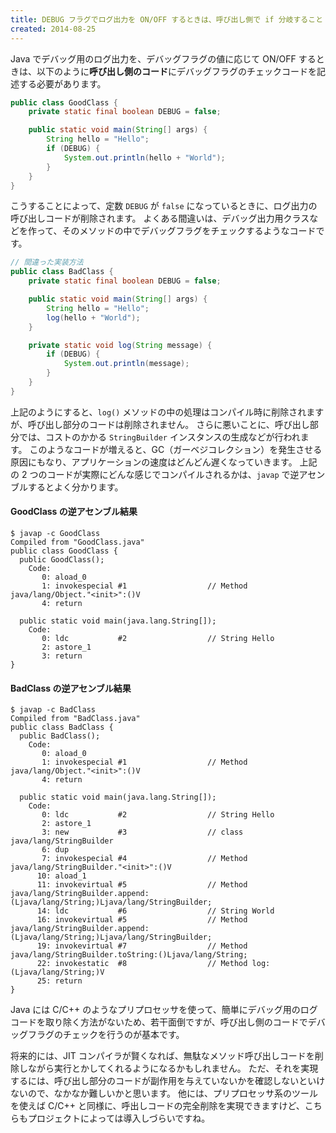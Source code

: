 ```yaml
---
title: DEBUG フラグでログ出力を ON/OFF するときは、呼び出し側で if 分岐すること
created: 2014-08-25
---
```


Java でデバッグ用のログ出力を、デバッグフラグの値に応じて ON/OFF するときは、以下のように**呼び出し側のコード**にデバッグフラグのチェックコードを記述する必要があります。

~~~ java
public class GoodClass {
    private static final boolean DEBUG = false;

    public static void main(String[] args) {
        String hello = "Hello";
        if (DEBUG) {
            System.out.println(hello + "World");
        }
    }
}
~~~

こうすることによって、定数 `DEBUG` が `false` になっているときに、ログ出力の呼び出しコードが削除されます。
よくある間違いは、デバッグ出力用クラスなどを作って、そのメソッドの中でデバッグフラグをチェックするようなコードです。

~~~ java
// 間違った実装方法
public class BadClass {
    private static final boolean DEBUG = false;

    public static void main(String[] args) {
        String hello = "Hello";
        log(hello + "World");
    }

    private static void log(String message) {
        if (DEBUG) {
            System.out.println(message);
        }
    }
}
~~~

上記のようにすると、`log()` メソッドの中の処理はコンパイル時に削除されますが、呼び出し部分のコードは削除されません。
さらに悪いことに、呼び出し部分では、コストのかかる `StringBuilder` インスタンスの生成などが行われます。
このようなコードが増えると、GC（ガーベジコレクション）を発生させる原因にもなり、アプリケーションの速度はどんどん遅くなっていきます。
上記の 2 つのコードが実際にどんな感じでコンパイルされるかは、`javap` で逆アセンブルするとよく分かります。

#### GoodClass の逆アセンブル結果

~~~
$ javap -c GoodClass
Compiled from "GoodClass.java"
public class GoodClass {
  public GoodClass();
    Code:
       0: aload_0
       1: invokespecial #1                  // Method java/lang/Object."<init>":()V
       4: return

  public static void main(java.lang.String[]);
    Code:
       0: ldc           #2                  // String Hello
       2: astore_1
       3: return
}
~~~

#### BadClass の逆アセンブル結果

~~~
$ javap -c BadClass
Compiled from "BadClass.java"
public class BadClass {
  public BadClass();
    Code:
       0: aload_0
       1: invokespecial #1                  // Method java/lang/Object."<init>":()V
       4: return

  public static void main(java.lang.String[]);
    Code:
       0: ldc           #2                  // String Hello
       2: astore_1
       3: new           #3                  // class java/lang/StringBuilder
       6: dup
       7: invokespecial #4                  // Method java/lang/StringBuilder."<init>":()V
      10: aload_1
      11: invokevirtual #5                  // Method java/lang/StringBuilder.append:(Ljava/lang/String;)Ljava/lang/StringBuilder;
      14: ldc           #6                  // String World
      16: invokevirtual #5                  // Method java/lang/StringBuilder.append:(Ljava/lang/String;)Ljava/lang/StringBuilder;
      19: invokevirtual #7                  // Method java/lang/StringBuilder.toString:()Ljava/lang/String;
      22: invokestatic  #8                  // Method log:(Ljava/lang/String;)V
      25: return
}
~~~

Java には C/C++ のようなプリプロセッサを使って、簡単にデバッグ用のログコードを取り除く方法がないため、若干面倒ですが、呼び出し側のコードでデバッグフラグのチェックを行うのが基本です。

将来的には、JIT コンパイラが賢くなれば、無駄なメソッド呼び出しコードを削除しながら実行とかしてくれるようになるかもしれません。
ただ、それを実現するには、呼び出し部分のコードが副作用を与えていないかを確認しないといけないので、なかなか難しいかと思います。
他には、プリプロセッサ系のツールを使えば C/C++ と同様に、呼出しコードの完全削除を実現できますけど、こちらもプロジェクトによっては導入しづらいですね。

